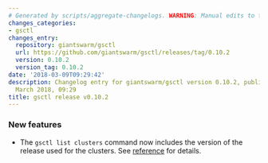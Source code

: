 ```yaml
---
# Generated by scripts/aggregate-changelogs. WARNING: Manual edits to this files will be overwritten.
changes_categories:
- gsctl
changes_entry:
  repository: giantswarm/gsctl
  url: https://github.com/giantswarm/gsctl/releases/tag/0.10.2
  version: 0.10.2
  version_tag: 0.10.2
date: '2018-03-09T09:29:42'
description: Changelog entry for giantswarm/gsctl version 0.10.2, published on 09
  March 2018, 09:29
title: gsctl release v0.10.2
---
```


### New features

- The `gsctl list clusters` command now includes the version of the release used for the clusters. See [reference](https://docs.giantswarm.io/reference/gsctl/list-clusters/) for details.

